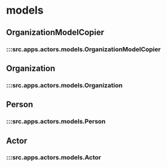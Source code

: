 # models

## OrganizationModelCopier

### :::src.apps.actors.models.OrganizationModelCopier

## Organization

### :::src.apps.actors.models.Organization

## Person

### :::src.apps.actors.models.Person

## Actor

### :::src.apps.actors.models.Actor

